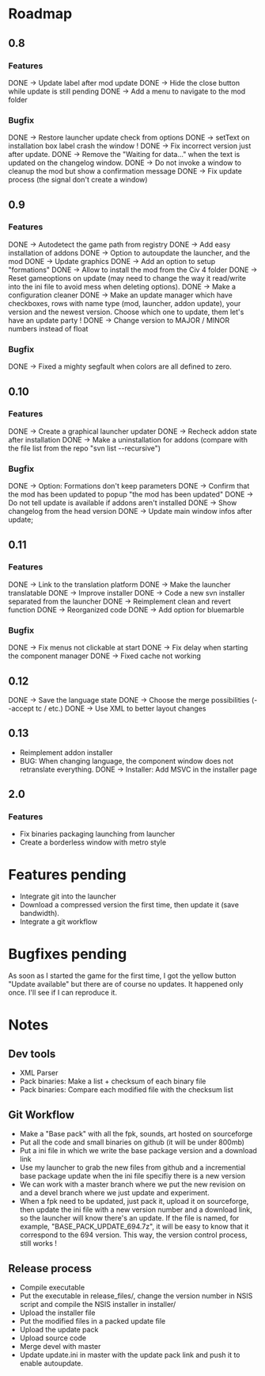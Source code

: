 # Roadmap
## 0.8
### Features

DONE -> Update label after mod update
DONE -> Hide the close button while update is still pending
DONE -> Add a menu to navigate to the mod folder

### Bugfix

DONE -> Restore launcher update check from options
DONE -> setText on installation box label crash the window !
DONE -> Fix incorrect version just after update.
DONE -> Remove the "Waiting for data..." when the text is updated on the changelog window.
DONE -> Do not invoke a window to cleanup the mod but show a confirmation message
DONE -> Fix update process (the signal don't create a window)

## 0.9
### Features

DONE -> Autodetect the game path from registry
DONE -> Add easy installation of addons
DONE -> Option to autoupdate the launcher, and the mod
DONE -> Update graphics
DONE -> Add an option to setup "formations"
DONE -> Allow to install the mod from the Civ 4 folder
DONE -> Reset gameoptions on update (may need to change the way it read/write into the ini file to avoid mess when deleting options).
DONE -> Make a configuration cleaner
DONE -> Make an update manager which have checkboxes, rows with name type (mod, launcher, addon update), your version and the newest version. Choose which one to update, them let's have an update party !
DONE -> Change version to MAJOR / MINOR numbers instead of float

### Bugfix
DONE -> Fixed a mighty segfault when colors are all defined to zero.

## 0.10
### Features
DONE -> Create a graphical launcher updater
DONE -> Recheck addon state after installation
DONE -> Make a uninstallation for addons (compare with the file list from the repo "svn list --recursive")


### Bugfix
DONE -> Option: Formations don't keep parameters
DONE -> Confirm that the mod has been updated to popup "the mod has been updated"
DONE -> Do not tell update is available if addons aren't installed
DONE -> Show changelog from the head version
DONE -> Update main window infos after update;

## 0.11
### Features
DONE -> Link to the translation platform
DONE -> Make the launcher translatable
DONE -> Improve installer
DONE -> Code a new svn installer separated from the launcher
DONE -> Reimplement clean and revert function
DONE -> Reorganized code
DONE -> Add option for bluemarble

### Bugfix
DONE -> Fix menus not clickable at start
DONE -> Fix delay when starting the component manager
DONE -> Fixed cache not working

## 0.12
DONE -> Save the language state
DONE -> Choose the merge possibilities (--accept tc / etc.)
DONE -> Use XML to better layout changes

## 0.13
- Reimplement addon installer
- BUG: When changing language, the component window does not retranslate everything.
DONE -> Installer: Add MSVC in the installer page

## 2.0
### Features

- Fix binaries packaging launching from launcher
- Create a borderless window with metro style

# Features pending

- Integrate git into the launcher
- Download a compressed version the first time, then update it (save bandwidth).
- Integrate a git workflow

# Bugfixes pending
As soon as I started the game for the first time, I got the yellow button "Update available" but there are of course no updates. It happened only once. I'll see if I can reproduce it.

# Notes
## Dev tools
- XML Parser
- Pack binaries: Make a list + checksum of each binary file
- Pack binaries: Compare each modified file with the checksum list

## Git Workflow
- Make a "Base pack" with all the fpk, sounds, art hosted on sourceforge
- Put all the code and small binaries on github (it will be under 800mb)
- Put a ini file in which we write the base package version and a download link
- Use my launcher to grab the new files from github and a incremential base package update when the ini file specifiy there is a new version
- We can work with a master branch where we put the new revision on and a devel branch where we just update and experiment.
- When a fpk need to be updated, just pack it, upload it on sourceforge, then update the ini file with a new version number and a download link, so the launcher will know there's an update. If the file is named, for example, "BASE_PACK_UPDATE_694.7z", it will be easy to know that it correspond to the 694 version. This way, the version control process, still works !

## Release process
- Compile executable
- Put the executable in release_files/, change the version number in NSIS script and compile the NSIS installer in installer/
- Upload the installer file
- Put the modified files in a packed update file
- Upload the update pack
- Upload source code
- Merge devel with master
- Update update.ini in master with the update pack link and push it to enable autoupdate.

